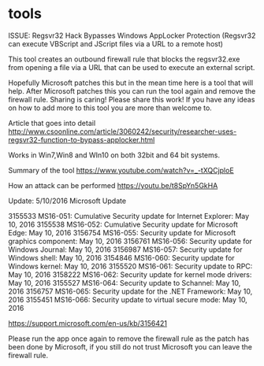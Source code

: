 # tools
ISSUE: Regsvr32 Hack Bypasses Windows AppLocker Protection 
(Regsvr32 can execute VBScript and JScript files via a URL to a remote host)

This tool creates an outbound firewall rule that blocks the regsvr32.exe from opening a file via a URL that can be used to
execute an external script. 

Hopefully Microsoft patches this but in the mean time here is a tool that will help. 
After Microsoft patches this you can run the tool again and remove the firewall rule. 
Sharing is caring! Please share this work! 
If you have any ideas on how to add more to this tool you are more than welcome to. 

Article that goes into detail
http://www.csoonline.com/article/3060242/security/researcher-uses-regsvr32-function-to-bypass-applocker.html

Works in Win7,Win8 and WIn10 on both 32bit and 64 bit systems.

Summary of the tool
https://www.youtube.com/watch?v=_-tXQCjploE

How an attack can be performed
https://youtu.be/t8SpYn5GkHA


Update: 5/10/2016 Microsoft Update

3155533 MS16-051: Cumulative Security update for Internet Explorer: May 10, 2016
3155538 MS16-052: Cumulative Security update for Microsoft Edge: May 10, 2016
3156754 MS16-055: Security update for Microsoft graphics component: May 10, 2016
3156761 MS16-056: Security update for Windows Journal: May 10, 2016
3156987 MS16-057: Security update for Windows shell: May 10, 2016
3154846 MS16-060: Security update for Windows kernel: May 10, 2016
3155520 MS16-061: Security update to RPC: May 10, 2016
3158222 MS16-062: Security update for kernel mode drivers: May 10, 2016
3155527 MS16-064: Security update to Schannel: May 10, 2016
3156757 MS16-065: Security update for the .NET Framework: May 10, 2016
3155451 MS16-066: Security update to virtual secure mode: May 10, 2016

https://support.microsoft.com/en-us/kb/3156421

Please run the app once again to remove the firewall rule as the patch has been done by Microsoft, if you still do not trust Microsoft you can leave the firewall rule. 
